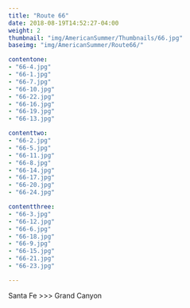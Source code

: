 ```yaml
---
title: "Route 66"
date: 2018-08-19T14:52:27-04:00
weight: 2
thumbnail: "img/AmericanSummer/Thumbnails/66.jpg"
baseimg: "img/AmericanSummer/Route66/"

contentone:
- "66-4.jpg"
- "66-1.jpg"
- "66-7.jpg"
- "66-10.jpg"
- "66-22.jpg"
- "66-16.jpg"
- "66-19.jpg"
- "66-13.jpg"

contenttwo:
- "66-2.jpg"
- "66-5.jpg"
- "66-11.jpg"
- "66-8.jpg"
- "66-14.jpg"
- "66-17.jpg"
- "66-20.jpg"
- "66-24.jpg"

contentthree:
- "66-3.jpg"
- "66-12.jpg"
- "66-6.jpg"
- "66-18.jpg"
- "66-9.jpg"
- "66-15.jpg"
- "66-21.jpg"
- "66-23.jpg"

---
```


Santa Fe >>> Grand Canyon
